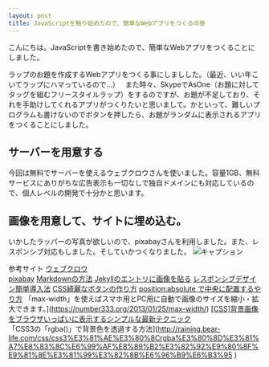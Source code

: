 ```yaml
---
layout: post
title: JavaScriptを触り始めたので、簡単なWebアプリをつくるの巻
---
```

こんにちは。JavaScriptを書き始めたので、簡単なWebアプリをつくることにしました。

ラップのお題を作成するWebアプリをつくる事にしましした。（最近、いい年こいてラップにハマっているので...）  
また時々、SkypeでAsOne（お題に対してタッグを組むフリースタイルラップ）をするのですが、お題が不足しており、それを手助けしてくれるアプリがつくりたいと思いまして。かといって、難しいプログラムも書けないのでボタンを押したら、お題がランダムに表示されるアプリをつくることにしました。　

## サーバーを用意する
今回は無料でサーバーを使えるウェブクロウさんを使いました。容量1GB、無料サービスにありがちな広告表示も一切なしで独自ドメインにも対応しているので、個人レベルの開発で十分かと思います。

## 画像を用意して、サイトに埋め込む。
いかしたラッパーの写真が欲しいので、pixabayさんを利用しました。また、レスポンシブ対応もしました。そしていかつくなりました。
![キャプション](https://14ta98.github.io/blog.github.io/images/main_visual.jpg)


参考サイト
[ウェブクロウ](http://www.webcrow.jp/)  
[pixabay](https://pixabay.com/ja/accounts/login/)
[Markdownの方法](http://niisi.hatenablog.jp/entry/2016/01/20/020000)
[Jekyllのエントリに画像を貼る](http://takezoe.hatenablog.com/entry/20140629/p1)
[レスポンシブデザイン簡単導入法](https://seopack.jp/internal-seo/smartphone/responsive-web-design-viewport-media-queries.php)
[CSS綺麗なボタンの作り方](http://www.hp-stylelink.com/news/2013/07/20130717.php)
[position:absolute で中央に配置するやり方](http://youknow.jp/web/css-position)
「max-width」を使えばスマホ用とPC用に自動で画像のサイズを縮小・拡大できます。](https://number333.org/2013/01/25/max-width/)
[[CSS]背景画像をブラウザいっぱいに表示するシンプルな最新テクニック](http://coliss.com/articles/build-websites/operation/css/css-responsive-full-background-image-by-sixrevisions.html)  
「CSS3の「rgba()」で背景色を透過する方法](http://raining.bear-life.com/css/css3%E3%81%AE%E3%80%8Crgba%E3%80%8D%E3%81%A7%E8%83%8C%E6%99%AF%E8%89%B2%E3%82%92%E9%80%8F%E9%81%8E%E3%81%99%E3%82%8B%E6%96%B9%E6%B3%95
)
